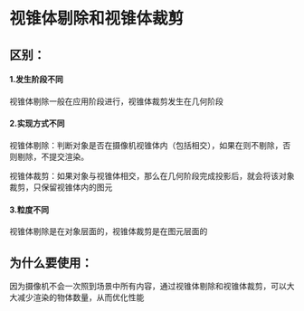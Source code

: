 # 视锥体剔除和视锥体裁剪

## 区别：

#### 1.发生阶段不同

视锥体剔除一般在应用阶段进行，视锥体裁剪发生在几何阶段

#### 2.实现方式不同

视锥体剔除：判断对象是否在摄像机视锥体内（包括相交），如果在则不剔除，否则剔除，不提交渲染。

视锥体裁剪：如果对象与视锥体相交，那么在几何阶段完成投影后，就会将该对象裁剪，只保留视锥体内的图元

#### 3.粒度不同

视锥体剔除是在对象层面的，视锥体裁剪是在图元层面的



## 为什么要使用：

因为摄像机不会一次照到场景中所有内容，通过视锥体剔除和视锥体裁剪，可以大大减少渲染的物体数量，从而优化性能